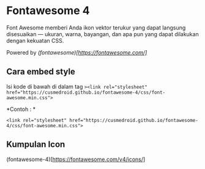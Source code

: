 # Fontawesome 4
Font Awesome memberi Anda ikon vektor terukur yang dapat langsung disesuaikan — ukuran, warna, bayangan, dan apa pun yang dapat dilakukan dengan kekuatan CSS.

Powered by *(fontawesome)[https://fontawesome.com/]*

## Cara embed style
Isi kode di bawah di dalam tag <head>
`><link rel="stylesheet" href="https://cusmedroid.github.io/fontawesome-4/css/font-awesome.min.css">`

*Contoh : *
<head>

    <link rel="stylesheet" href="https://cusmedroid.github.io/fontawesome-4/css/font-awesome.min.css">

</head>

## Kumpulan Icon
(fontawesome-4)[https://fontawesome.com/v4/icons/]
